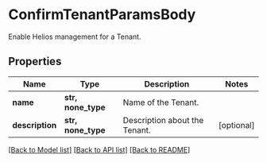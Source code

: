 # ConfirmTenantParamsBody

Enable Helios management for a Tenant.

## Properties
Name | Type | Description | Notes
------------ | ------------- | ------------- | -------------
**name** | **str, none_type** | Name of the Tenant. | 
**description** | **str, none_type** | Description about the Tenant. | [optional] 

[[Back to Model list]](../README.md#documentation-for-models) [[Back to API list]](../README.md#documentation-for-api-endpoints) [[Back to README]](../README.md)


